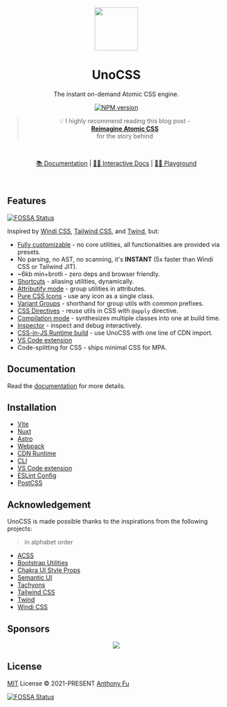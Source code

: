 <br>

<p align="center">
<img src="https://raw.githubusercontent.com/unocss/unocss/main/playground/public/icon-gray.svg" style="width:100px;" />
</p>

<h1 align="center">UnoCSS</h1>

<p align="center">
The instant on-demand Atomic CSS engine.
</p>

<p align="center">
<a href="https://www.npmjs.com/package/unocss"><img src="https://img.shields.io/npm/v/unocss?color=c95f8b&amp;label=" alt="NPM version"></a></p>

<blockquote align="center">
<p>💡 I highly recommend reading this blog post - <br><a href="https://antfu.me/posts/reimagine-atomic-css"><strong>Reimagine Atomic CSS</strong></a><br>for the story behind</p>
</blockquote>

<br>
<p align="center">
<a href="https://unocss.dev/">📚 Documentation</a> |
<a href="https://unocss.dev/interactive/">🧑‍💻 Interactive Docs</a> |
<a href="https://unocss.dev/play/">🤹‍♂️ Playground</a>
</p>
<br>

## Features
[![FOSSA Status](https://app.fossa.com/api/projects/git%2Bgithub.com%2Fchizukicn%2Funocss.svg?type=shield)](https://app.fossa.com/projects/git%2Bgithub.com%2Fchizukicn%2Funocss?ref=badge_shield)


Inspired by [Windi CSS](http://windicss.org/), [Tailwind CSS](https://tailwindcss.com/), and [Twind](https://github.com/tw-in-js/twind), but:

- [Fully customizable](https://unocss.dev/config/) - no core utilities, all functionalities are provided via presets.
- No parsing, no AST, no scanning, it's **INSTANT** (5x faster than Windi CSS or Tailwind JIT).
- ~6kb min+brotli - zero deps and browser friendly.
- [Shortcuts](https://unocss.dev/config/shortcuts) - aliasing utilities, dynamically.
- [Attributify mode](https://unocss.dev/presets/attributify/) - group utilities in attributes.
- [Pure CSS Icons](https://unocss.dev/presets/icons/) - use any icon as a single class.
- [Variant Groups](https://unocss.dev/transformers/variant-group) - shorthand for group utils with common prefixes.
- [CSS Directives](https://unocss.dev/transformers/directives) - reuse utils in CSS with `@apply` directive.
- [Compilation mode](https://unocss.dev/transformers/compile-class/) - synthesizes multiple classes into one at build time.
- [Inspector](https://unocss.dev/tools/inspector) - inspect and debug interactively.
- [CSS-in-JS Runtime build](https://unocss.dev/integrations/runtime) - use UnoCSS with one line of CDN import.
- [VS Code extension](https://marketplace.visualstudio.com/items?itemName=antfu.unocss)
- Code-splitting for CSS - ships minimal CSS for MPA.

## Documentation

Read the [documentation](https://unocss.dev/) for more details.

## Installation

- [Vite](https://unocss.dev/integrations/vite)
- [Nuxt](https://unocss.dev/integrations/nuxt)
- [Astro](https://unocss.dev/integrations/astro)
- [Webpack](https://unocss.dev/integrations/webpack)
- [CDN Runtime](https://unocss.dev/integrations/runtime)
- [CLI](https://unocss.dev/integrations/cli)
- [VS Code extension](https://unocss.dev/integrations/vscode)
- [ESLint Config](https://unocss.dev/integrations/eslint)
- [PostCSS](https://unocss.dev/integrations/postcss)

## Acknowledgement

UnoCSS is made possible thanks to the inspirations from the following projects:

> in alphabet order

- [ACSS](https://acss.io/)
- [Bootstrap Utilities](https://getbootstrap.com/docs/5.1/utilities/flex/)
- [Chakra UI Style Props](https://chakra-ui.com/docs/features/style-props)
- [Semantic UI](https://semantic-ui.com/)
- [Tachyons](https://tachyons.io/)
- [Tailwind CSS](https://tailwindcss.com/)
- [Twind](https://github.com/tw-in-js/twind)
- [Windi CSS](http://windicss.org/)

## Sponsors

<p align="center">
  <a href="https://cdn.jsdelivr.net/gh/antfu/static/sponsors.svg">
    <img src='https://cdn.jsdelivr.net/gh/antfu/static/sponsors.svg'/>
  </a>
</p>

## License

[MIT](./LICENSE) License &copy; 2021-PRESENT [Anthony Fu](https://github.com/antfu)


[![FOSSA Status](https://app.fossa.com/api/projects/git%2Bgithub.com%2Fchizukicn%2Funocss.svg?type=large)](https://app.fossa.com/projects/git%2Bgithub.com%2Fchizukicn%2Funocss?ref=badge_large)